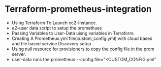 # Terraform-prometheus-integration

- Using Terraform To Launch ec2-instance.
- e2-user data script to setup the promethues
- Passing Variables to User-Data uisng variables in Terraform.
- Creating A Prometheus.yml file(custom_config.yml) with cloud based and file based service Discovery setup
- Using null resource for provisioners to copy the config file in the prom server.
- user-data runs the prometheus --config.file="<CUSTOM_CONFIG.yml"
